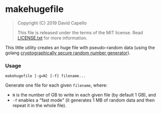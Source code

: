 # makehugefile

> Copyright (C) 2019 David Capello
>
> This file is released under the terms of the MIT license.
> Read [LICENSE.txt](LICENSE.txt) for more information.

This little utility creates an huge file with pseudo-random data
(using the golang [cryptographically secure random number generator](https://golang.org/pkg/crypto/rand/)).

### Usage

    makehugefile [-g=N] [-f] filename...

Generate one file for each given `filename`, where:
* `N` is the number of GB to write in each given file (by default 1 GB), and
* `-f` enables a "fast mode" (it generates 1 MB of random data and
  then repeat it in the whole file).
